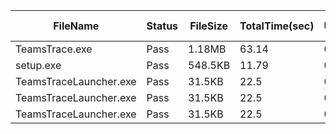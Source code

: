 ﻿ | FileName               | Status | FileSize | TotalTime(sec) | Upload(sec) | Submit(sec) | SignWait(sec) | Retry Count | 
 |------------------------|--------|----------|----------------|-------------|-------------|---------------|-------------|
 | TeamsTrace.exe         | Pass   | 1.18MB   | 63.14          | 0.53        | 0.4         | 62.2          | 0           | 
 | setup.exe              | Pass   | 548.5KB  | 11.79          | 0.53        | 0.36        | 10.85         | 0           | 
 | TeamsTraceLauncher.exe | Pass   | 31.5KB   | 22.5           | 0.53        | 0.38        | 21.55         | 0           | 
 | TeamsTraceLauncher.exe | Pass   | 31.5KB   | 22.5           | 0.53        | 0.38        | 21.55         | 0           | 
 | TeamsTraceLauncher.exe | Pass   | 31.5KB   | 22.5           | 0.53        | 0.38        | 21.55         | 0           | 
